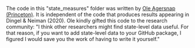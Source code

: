 The code in this "state_measures" folder was written by [Ole Agersnap (Princeton)](https://www.nber.org/people/agersnap).
It is independent of the code that produces results appearing in Dingel & Neiman (2020).
Ole kindly gifted this code to the research community:
"I think other researchers might find state-level data useful.  For that reason, if you want to add state-level data to your GitHub package, I figured I would save you the work of having to write it yourself."

